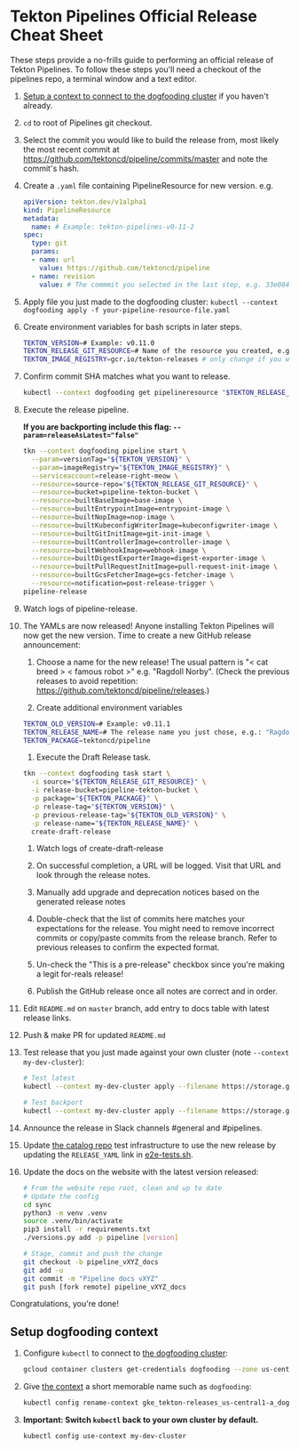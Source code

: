 # Tekton Pipelines Official Release Cheat Sheet

These steps provide a no-frills guide to performing an official release
of Tekton Pipelines. To follow these steps you'll need a checkout of
the pipelines repo, a terminal window and a text editor.

1. [Setup a context to connect to the dogfooding cluster](#setup-dogfooding-context) if you haven't already.

1. `cd` to root of Pipelines git checkout.

1. Select the commit you would like to build the release from, most likely the
   most recent commit at https://github.com/tektoncd/pipeline/commits/master
   and note the commit's hash.

1. Create a `.yaml` file containing PipelineResource for new version. e.g.

    ```yaml
    apiVersion: tekton.dev/v1alpha1
    kind: PipelineResource
    metadata:
      name: # Example: tekton-pipelines-v0-11-2
    spec:
      type: git
      params:
      - name: url
        value: https://github.com/tektoncd/pipeline
      - name: revision
        value: # The commmit you selected in the last step, e.g. 33e0847e67fc9804689e50371746c3cdad4b0a9d
    ```

1. Apply file you just made to the dogfooding cluster: `kubectl --context dogfooding apply -f your-pipeline-resource-file.yaml`

1. Create environment variables for bash scripts in later steps.

    ```bash
    TEKTON_VERSION=# Example: v0.11.0
    TEKTON_RELEASE_GIT_RESOURCE=# Name of the resource you created, e.g.: tekton-pipelines-v0-11-0
    TEKTON_IMAGE_REGISTRY=gcr.io/tekton-releases # only change if you want to publish to a different registry
    ```

1. Confirm commit SHA matches what you want to release.

    ```bash
    kubectl --context dogfooding get pipelineresource "$TEKTON_RELEASE_GIT_RESOURCE" -o=jsonpath="{'Target Revision: '}{.spec.params[?(@.name == 'revision')].value}{'\n'}"
    ```

1. Execute the release pipeline.

    **If you are backporting include this flag: `--param=releaseAsLatest="false"`**

    ```bash
    tkn --context dogfooding pipeline start \
      --param=versionTag="${TEKTON_VERSION}" \
      --param=imageRegistry="${TEKTON_IMAGE_REGISTRY}" \
      --serviceaccount=release-right-meow \
      --resource=source-repo="${TEKTON_RELEASE_GIT_RESOURCE}" \
      --resource=bucket=pipeline-tekton-bucket \
      --resource=builtBaseImage=base-image \
      --resource=builtEntrypointImage=entrypoint-image \
      --resource=builtNopImage=nop-image \
      --resource=builtKubeconfigWriterImage=kubeconfigwriter-image \
      --resource=builtGitInitImage=git-init-image \
      --resource=builtControllerImage=controller-image \
      --resource=builtWebhookImage=webhook-image \
      --resource=builtDigestExporterImage=digest-exporter-image \
      --resource=builtPullRequestInitImage=pull-request-init-image \
      --resource=builtGcsFetcherImage=gcs-fetcher-image \
      --resource=notification=post-release-trigger \
    pipeline-release
    ```

1. Watch logs of pipeline-release.

1. The YAMLs are now released! Anyone installing Tekton Pipelines will now get the new version. Time to create a new GitHub release announcement:

    1. Choose a name for the new release! The usual pattern is "< cat breed > < famous robot >" e.g. "Ragdoll Norby".
       (Check the previous releases to avoid repetition: https://github.com/tektoncd/pipeline/releases.)

    1. Create additional environment variables

    ```bash
    TEKTON_OLD_VERSION=# Example: v0.11.1
    TEKTON_RELEASE_NAME=# The release name you just chose, e.g.: "Ragdoll Norby"
    TEKTON_PACKAGE=tektoncd/pipeline
    ```

    1. Execute the Draft Release task.

    ```bash
    tkn --context dogfooding task start \
      -i source="${TEKTON_RELEASE_GIT_RESOURCE}" \
      -i release-bucket=pipeline-tekton-bucket \
      -p package="${TEKTON_PACKAGE}" \
      -p release-tag="${TEKTON_VERSION}" \
      -p previous-release-tag="${TEKTON_OLD_VERSION}" \
      -p release-name="${TEKTON_RELEASE_NAME}" \
      create-draft-release
    ```

    1. Watch logs of create-draft-release

    1. On successful completion, a URL will be logged. Visit that URL and look through the release notes.
      1. Manually add upgrade and deprecation notices based on the generated release notes
      1. Double-check that the list of commits here matches your expectations
         for the release. You might need to remove incorrect commits or copy/paste commits
         from the release branch. Refer to previous releases to confirm the expected format.

    1. Un-check the "This is a pre-release" checkbox since you're making a legit for-reals release!

    1. Publish the GitHub release once all notes are correct and in order.

1. Edit `README.md` on `master` branch, add entry to docs table with latest release links.

1. Push & make PR for updated `README.md`

1. Test release that you just made against your own cluster (note `--context my-dev-cluster`):

    ```bash
    # Test latest
    kubectl --context my-dev-cluster apply --filename https://storage.googleapis.com/tekton-releases/pipeline/latest/release.yaml
    ```

    ```bash
    # Test backport
    kubectl --context my-dev-cluster apply --filename https://storage.googleapis.com/tekton-releases/pipeline/previous/v0.11.2/release.yaml
    ```

1. Announce the release in Slack channels #general and #pipelines.

1. Update [the catalog repo](https://github.com/tektoncd/catalog) test infrastructure
to use the new release by updating the `RELEASE_YAML` link in [e2e-tests.sh](https://github.com/tektoncd/catalog/blob/master/test/e2e-tests.sh).

1. Update the docs on the website with the latest version released:

    ```bash
    # From the website repo root, clean and up to date
    # Update the config
    cd sync
    python3 -m venv .venv
    source .venv/bin/activate    
    pip3 install -r requirements.txt
    ./versions.py add -p pipeline [version]

    # Stage, commit and push the change
    git checkout -b pipeline_vXYZ_docs
    git add -u
    git commit -m "Pipeline docs vXYZ"
    git push [fork remote] pipeline_vXYZ_docs
    ```

Congratulations, you're done!

## Setup dogfooding context

1. Configure `kubectl` to connect to
   [the dogfooding cluster](https://github.com/tektoncd/plumbing/blob/master/docs/dogfooding.md):

    ```bash
    gcloud container clusters get-credentials dogfooding --zone us-central1-a --project tekton-releases
    ```

1. Give [the context](https://kubernetes.io/docs/tasks/access-application-cluster/configure-access-multiple-clusters/)
   a short memorable name such as `dogfooding`:

   ```bash
   kubectl config rename-context gke_tekton-releases_us-central1-a_dogfooding dogfooding
   ```

1. **Important: Switch `kubectl` back to your own cluster by default.**

    ```bash
    kubectl config use-context my-dev-cluster
    ```
